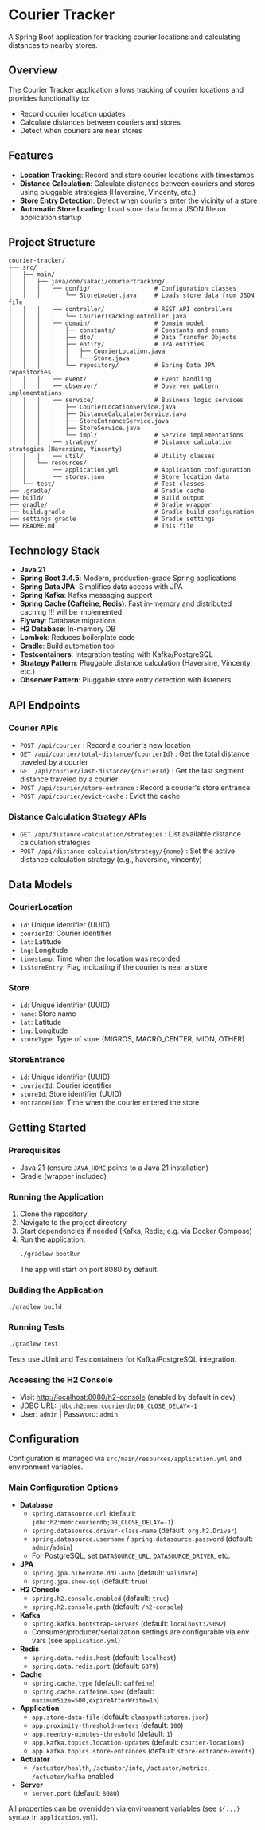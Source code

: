 # Courier Tracker

A Spring Boot application for tracking courier locations and calculating distances to nearby stores.

## Overview

The Courier Tracker application allows tracking of courier locations and provides functionality to:
- Record courier location updates
- Calculate distances between couriers and stores
- Detect when couriers are near stores

## Features

- **Location Tracking**: Record and store courier locations with timestamps
- **Distance Calculation**: Calculate distances between couriers and stores using pluggable strategies (Haversine, Vincenty, etc.)
- **Store Entry Detection**: Detect when couriers enter the vicinity of a store
- **Automatic Store Loading**: Load store data from a JSON file on application startup

## Project Structure

```
courier-tracker/
├── src/
│   ├── main/
│   │   ├── java/com/sakaci/couriertracking/
│   │   │   ├── config/                  # Configuration classes
│   │   │   │   └── StoreLoader.java     # Loads store data from JSON file
│   │   │   ├── controller/              # REST API controllers
│   │   │   │   └── CourierTrackingController.java
│   │   │   ├── domain/                  # Domain model
│   │   │   │   ├── constants/           # Constants and enums
│   │   │   │   ├── dto/                 # Data Transfer Objects
│   │   │   │   ├── entity/              # JPA entities
│   │   │   │   │   ├── CourierLocation.java
│   │   │   │   │   └── Store.java
│   │   │   │   └── repository/          # Spring Data JPA repositories
│   │   │   ├── event/                   # Event handling
│   │   │   ├── observer/                # Observer pattern implementations
│   │   │   ├── service/                 # Business logic services
│   │   │   │   ├── CourierLocationService.java
│   │   │   │   ├── DistanceCalculatorService.java
│   │   │   │   ├── StoreEntranceService.java
│   │   │   │   ├── StoreService.java
│   │   │   │   └── impl/                # Service implementations
│   │   │   ├── strategy/                # Distance calculation strategies (Haversine, Vincenty)
│   │   │   └── util/                    # Utility classes
│   │   └── resources/
│   │       ├── application.yml          # Application configuration
│   │       └── stores.json              # Store location data
│   └── test/                            # Test classes
├── .gradle/                             # Gradle cache
├── build/                               # Build output
├── gradle/                              # Gradle wrapper
├── build.gradle                         # Gradle build configuration
├── settings.gradle                      # Gradle settings
└── README.md                            # This file
```

## Technology Stack

- **Java 21**
- **Spring Boot 3.4.5**: Modern, production-grade Spring applications
- **Spring Data JPA**: Simplifies data access with JPA
- **Spring Kafka**: Kafka messaging support
- **Spring Cache (Caffeine, Redis)**: Fast in-memory and distributed caching !!! will be implemented 
- **Flyway**: Database migrations
- **H2 Database**: In-memory DB
- **Lombok**: Reduces boilerplate code
- **Gradle**: Build automation tool
- **Testcontainers**: Integration testing with Kafka/PostgreSQL
- **Strategy Pattern**: Pluggable distance calculation (Haversine, Vincenty, etc.)
- **Observer Pattern**: Pluggable store entry detection with listeners

## API Endpoints

### Courier APIs
- `POST /api/courier` : Record a courier's new location
- `GET /api/courier/total-distance/{courierId}` : Get the total distance traveled by a courier
- `GET /api/courier/last-distance/{courierId}` : Get the last segment distance traveled by a courier
- `POST /api/courier/store-entrance` : Record a courier's store entrance
- `POST /api/courier/evict-cache` : Evict the cache

### Distance Calculation Strategy APIs
- `GET /api/distance-calculation/strategies` : List available distance calculation strategies
- `POST /api/distance-calculation/strategy/{name}` : Set the active distance calculation strategy (e.g., haversine, vincenty)

## Data Models

### CourierLocation
- `id`: Unique identifier (UUID)
- `courierId`: Courier identifier
- `lat`: Latitude
- `lng`: Longitude
- `timestamp`: Time when the location was recorded
- `isStoreEntry`: Flag indicating if the courier is near a store

### Store
- `id`: Unique identifier (UUID)
- `name`: Store name
- `lat`: Latitude
- `lng`: Longitude
- `storeType`: Type of store (MIGROS, MACRO_CENTER, MION, OTHER)

### StoreEntrance
- `id`: Unique identifier (UUID)
- `courierId`: Courier identifier
- `storeId`: Store identifier (UUID)
- `entranceTime`: Time when the courier entered the store

## Getting Started

### Prerequisites
- Java 21 (ensure `JAVA_HOME` points to a Java 21 installation)
- Gradle (wrapper included)

### Running the Application
1. Clone the repository
2. Navigate to the project directory
3. Start dependencies if needed (Kafka, Redis; e.g. via Docker Compose)
4. Run the application:
   ```sh
   ./gradlew bootRun
   ```
   The app will start on port 8080 by default.

### Building the Application
```sh
./gradlew build
```

### Running Tests
```sh
./gradlew test
```
Tests use JUnit and Testcontainers for Kafka/PostgreSQL integration.

### Accessing the H2 Console
- Visit [http://localhost:8080/h2-console](http://localhost:8080/h2-console) (enabled by default in dev)
- JDBC URL: `jdbc:h2:mem:courierdb;DB_CLOSE_DELAY=-1`
- User: `admin` | Password: `admin`

## Configuration

Configuration is managed via `src/main/resources/application.yml` and environment variables.

### Main Configuration Options

- **Database**
  - `spring.datasource.url` (default: `jdbc:h2:mem:courierdb;DB_CLOSE_DELAY=-1`)
  - `spring.datasource.driver-class-name` (default: `org.h2.Driver`)
  - `spring.datasource.username` / `spring.datasource.password` (default: `admin`/`admin`)
  - For PostgreSQL, set `DATASOURCE_URL`, `DATASOURCE_DRIVER`, etc.
- **JPA**
  - `spring.jpa.hibernate.ddl-auto` (default: `validate`)
  - `spring.jpa.show-sql` (default: `true`)
- **H2 Console**
  - `spring.h2.console.enabled` (default: `true`)
  - `spring.h2.console.path` (default: `/h2-console`)
- **Kafka**
  - `spring.kafka.bootstrap-servers` (default: `localhost:29092`)
  - Consumer/producer/serialization settings are configurable via env vars (see `application.yml`)
- **Redis**
  - `spring.data.redis.host` (default: `localhost`)
  - `spring.data.redis.port` (default: `6379`)
- **Cache**
  - `spring.cache.type` (default: `caffeine`)
  - `spring.cache.caffeine.spec` (default: `maximumSize=500,expireAfterWrite=1h`)
- **Application**
  - `app.store-data-file` (default: `classpath:stores.json`)
  - `app.proximity-threshold-meters` (default: `100`)
  - `app.reentry-minutes-threshold` (default: `1`)
  - `app.kafka.topics.location-updates` (default: `courier-locations`)
  - `app.kafka.topics.store-entrances` (default: `store-entrance-events`)
- **Actuator**
  - `/actuator/health`, `/actuator/info`, `/actuator/metrics`, `/actuator/kafka` enabled
- **Server**
  - `server.port` (default: `8080`)

All properties can be overridden via environment variables (see `${...}` syntax in `application.yml`).
